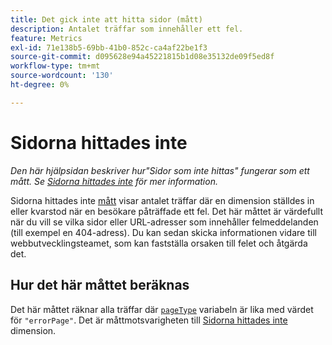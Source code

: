 ```yaml
---
title: Det gick inte att hitta sidor (mått)
description: Antalet träffar som innehåller ett fel.
feature: Metrics
exl-id: 71e138b5-69bb-41b0-852c-ca4af22be1f3
source-git-commit: d095628e94a45221815b1d08e35132de09f5ed8f
workflow-type: tm+mt
source-wordcount: '130'
ht-degree: 0%

---
```


# Sidorna hittades inte

*Den här hjälpsidan beskriver hur&quot;Sidor som inte hittas&quot; fungerar som ett mått. Se [Sidorna hittades inte](../dimensions/pages-not-found.md) för mer information.*

Sidorna hittades inte [mått](overview.md) visar antalet träffar där en dimension ställdes in eller kvarstod när en besökare påträffade ett fel. Det här måttet är värdefullt när du vill se vilka sidor eller URL-adresser som innehåller felmeddelanden (till exempel en 404-adress). Du kan sedan skicka informationen vidare till webbutvecklingsteamet, som kan fastställa orsaken till felet och åtgärda det.

## Hur det här måttet beräknas

Det här måttet räknar alla träffar där [`pageType`](/help/implement/vars/page-vars/pagetype.md) variabeln är lika med värdet för `"errorPage"`. Det är måttmotsvarigheten till [Sidorna hittades inte](../dimensions/pages-not-found.md) dimension.
